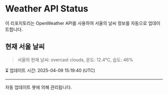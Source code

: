 
# Weather API Status

이 리포지토리는 OpenWeather API를 사용하여 서울의 날씨 정보를 자동으로 업데이트합니다.

## 현재 서울 날씨
> 서울의 현재 날씨: overcast clouds, 온도: 12.4°C, 습도: 46%

⏳ 업데이트 시간: 2025-04-09 15:19:40 (UTC)

---
자동 업데이트 봇에 의해 관리됩니다.
